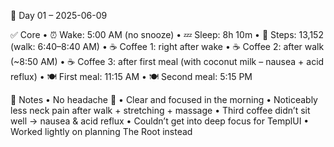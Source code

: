 📅 Day 01 – 2025-06-09

✅ Core
	•	⏰ Wake: 5:00 AM (no snooze)
	•	💤 Sleep: 8h 10m
	•	🚶 Steps: 13,152 (walk: 6:40–8:40 AM)
	•	☕ Coffee 1: right after wake
	•	☕ Coffee 2: after walk (~8:50 AM)
	•	☕ Coffee 3: after first meal (with coconut milk – nausea + acid reflux)
	•	🍽 First meal: 11:15 AM
	•	🍽 Second meal: 5:15 PM

🧠 Notes
	•	No headache 🙌
	•	Clear and focused in the morning
	•	Noticeably less neck pain after walk + stretching + massage
	•	Third coffee didn’t sit well → nausea & acid reflux
	•	Couldn’t get into deep focus for TemplUI
	•	Worked lightly on planning The Root instead